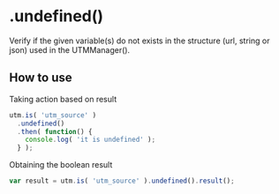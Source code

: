 # .undefined()

Verify if the given variable(s) do not exists in the structure (url, string or json) used in the UTMManager().

## How to use

Taking action based on result

```javascript
utm.is( 'utm_source' )
  .undefined()
  .then( function() {
    console.log( 'it is undefined' );
  } );
```

Obtaining the boolean result

```javascript
var result = utm.is( 'utm_source' ).undefined().result();
```
